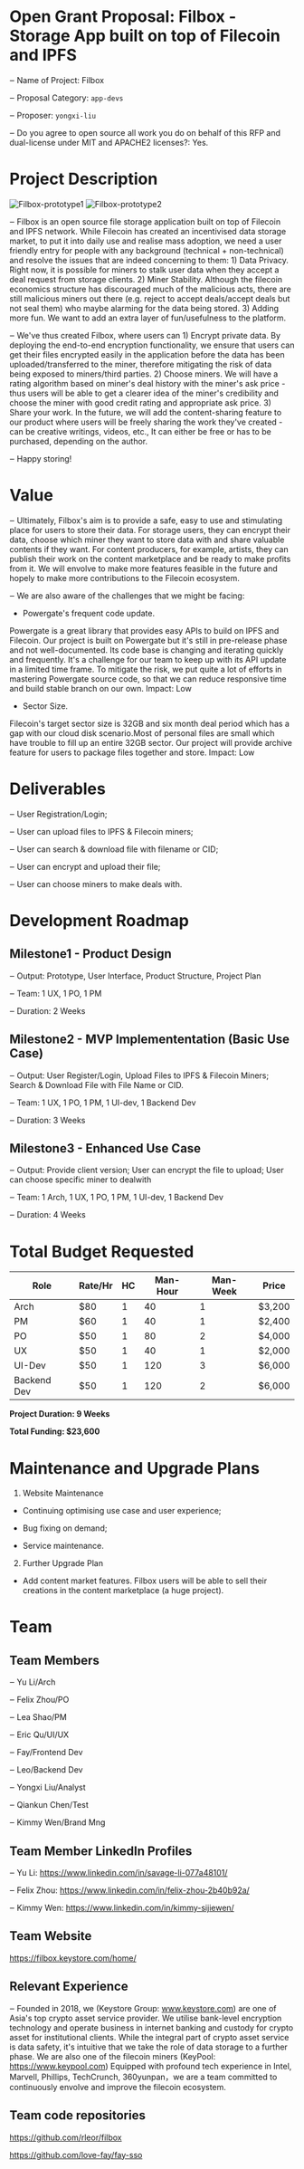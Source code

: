 # Open Grant Proposal: Filbox - Storage App built on top of Filecoin and IPFS

‒ Name of Project: Filbox

‒ Proposal Category: `app-devs`

‒ Proposer: `yongxi-liu`

‒ Do you agree to open source all work you do on behalf of this RFP and dual-license under MIT and APACHE2 licenses?: Yes.

# Project Description

![Filbox-prototype1](https://oss.faycz.com/filbox/pro-2.png)
![Filbox-prototype2](https://oss.faycz.com/filbox/pro-2.png)

‒ Filbox is an open source file storage application built on top of Filecoin and IPFS network. While Filecoin has created an incentivised data storage market, to put it into daily use and realise mass adoption, we need a user friendly entry for people with any  background (technical + non-technical) and resolve the issues that are indeed concerning to them: 1) Data Privacy. Right now, it is possible for miners to stalk user data when they accept a deal request from storage clients.  2) Miner Stability. Although the filecoin economics structure has discouraged much of the malicious acts, there are still malicious miners out there (e.g. reject to accept deals/accept deals but not seal them) who maybe alarming for the data being stored.  3) Adding more fun. We want to add an extra layer of fun/usefulness to the platform.

‒ We've thus created Filbox, where users can 1) Encrypt private data. By deploying the end-to-end encryption functionality, we ensure that users can get their files encrypted easily in the application before the data has been uploaded/transferred to the miner, therefore mitigating the risk of data being exposed to miners/third parties. 2) Choose miners. We will have a rating algorithm based on miner's deal history with the miner's ask price - thus users will be able to get a clearer idea of the miner's credibility and choose the miner with good credit rating and appropriate ask price. 3) Share your work. In the future, we will add the content-sharing feature to our product where users will be freely sharing the work they've created - can be creative writings, videos, etc., It can either be free or has to be purchased, depending on the author.

‒ Happy storing!

# Value

‒ Ultimately, Filbox's aim is to provide a safe, easy to use and stimulating place for users to store their data. For storage users, they can encrypt their data, choose which miner they want to store data with and share valuable contents if they want. For content producers, for example, artists, they can publish their work on the content marketplace and be ready to make profits from it. We will envolve to make more features feasible in the future and hopely to make more contributions to the Filecoin ecosystem.

‒ We are also aware of the challenges that we might be facing:

* Powergate's frequent code update.

Powergate is a great library that provides easy APIs to build on IPFS and Filecoin. Our project is built on Powergate but it's still in pre-release phase and not well-documented. Its code base is changing and iterating quickly and frequently. It's a challenge for our team to keep up with its API update in a limited time frame. To mitigate the risk, we  put quite a lot of efforts in mastering Powergate source code, so that we can reduce responsive time and build stable branch on our own.
Impact: Low

* Sector Size.

Filecoin's target sector size is 32GB and six month deal period which has a gap with our cloud disk scenario.Most of personal files are small which have trouble to fill up an entire 32GB sector. Our project will provide archive feature for users to package files together and store.
Impact: Low

# Deliverables

‒ User Registration/Login; 

‒ User can upload files to IPFS & Filecoin miners; 

‒ User can search & download file with filename or CID;

‒ User can encrypt and upload their file;

‒ User can choose miners to make deals with.

# Development Roadmap

## Milestone1 - Product Design 

‒ Output: Prototype, User Interface, Product Structure, Project Plan

‒ Team: 1 UX, 1 PO, 1 PM

‒ Duration: 2 Weeks

## Milestone2 - MVP Implemententation (Basic Use Case)

‒ Output: User Register/Login, Upload Files to IPFS & Filecoin Miners; Search & Download File with File Name or CID.

‒ Team: 1 UX, 1 PO, 1 PM, 1 UI-dev, 1 Backend Dev

‒ Duration: 3 Weeks

## Milestone3 - Enhanced Use Case

‒ Output: Provide client version; User can encrypt the file to upload; User can choose specific miner to dealwith

‒ Team: 1 Arch, 1 UX, 1 PO, 1 PM, 1 UI-dev, 1 Backend Dev

‒ Duration: 4 Weeks

# Total Budget Requested

| Role | Rate/Hr | HC | Man-Hour | Man-Week | Price |
|-----|-------|----|--------|----------|------|
| Arch | $80 | 1 | 40 | 1 | $3,200 |
| PM | $60 | 1 | 40 | 1 | $2,400 |
| PO | $50 | 1 | 80 | 2 | $4,000 |
| UX | $50 | 1 | 40 | 1 | $2,000 |
| UI-Dev | $50 | 1 | 120 | 3 | $6,000 |
| Backend Dev | $50 | 1 | 120 | 2 | $6,000 |

**Project Duration: 9 Weeks**

**Total Funding: $23,600**

# Maintenance and Upgrade Plans

1. Website Maintenance

  - Continuing optimising use case and user experience;
  
  - Bug fixing on demand;
  
  - Service maintenance.

2. Further Upgrade Plan

  - Add content market features. Filbox users will be able to sell their creations in the content marketplace (a huge project). 

# Team
## Team Members
‒ Yu Li/Arch

‒ Felix Zhou/PO

‒ Lea Shao/PM

‒ Eric Qu/UI/UX

‒ Fay/Frontend Dev

‒ Leo/Backend Dev

‒ Yongxi Liu/Analyst

‒ Qiankun Chen/Test

‒ Kimmy Wen/Brand Mng

## Team Member LinkedIn Profiles

‒ Yu Li:  https://www.linkedin.com/in/savage-li-077a48101/

‒ Felix Zhou: https://www.linkedin.com/in/felix-zhou-2b40b92a/

‒ Kimmy Wen: https://www.linkedin.com/in/kimmy-sijiewen/

## Team Website

https://filbox.keystore.com/home/

## Relevant Experience

‒ Founded in 2018, we (Keystore Group: www.keystore.com) are one of Asia's top crypto asset service provider. We utilise bank-level encryption technology and operate business in internet banking and custody for crypto asset for institutional clients. While the integral part of crypto asset service is data safety, it's intuitive that we take the role of data storage to a further phase. We are also one of the filecoin miners (KeyPool: https://www.keypool.com)   Equipped with profound tech experience in Intel, Marvell, Phillips, TechCrunch, 360yunpan，we are a team committed to continuously envolve and improve the filecoin ecosystem.

## Team code repositories

https://github.com/rleor/filbox

https://github.com/love-fay/fay-sso
